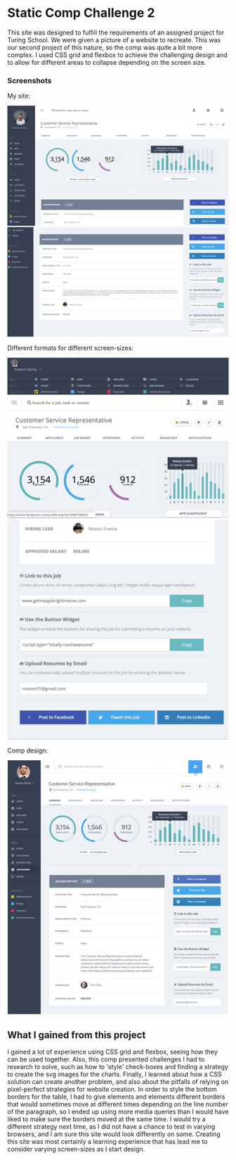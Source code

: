 # Static Comp Challenge 2
This site was designed to fulfill the requirements of an assigned project for Turing School. We were given a picture of a website to recreate. This was our second project of this nature, so the comp was quite a bit more complex. I used CSS grid and flexbox to achieve the challenging design and to allow for different areas to collapse depending on the screen size. 

### Screenshots
My site:

![static-comp-2](my-static-comp-2.png)
![static-comp-2](my-com-2-bot.png)

Different formats for different screen-sizes:

![static-comp-2](my-static-small.png)
![static-comp-2](my-static-small-bot.png)

Comp design:

![static-comp-2](static-comp-2.png)

## What I gained from this project
I gained a lot of experience using CSS grid and flexbox, seeing how they can be used together. Also, this comp presented challenges I had to research to solve, such as how to 'style' check-boxes and finding a strategy to create the svg images for the charts. Finally, I learned about how a CSS solution can create another problem, and also about the pitfalls of relying on pixel-perfect strategies for website creation. In order to style the bottom borders for the table, I had to give <th> elements and <td> elements different borders that would sometimes move at different times depending on the line number of the paragraph, so I ended up using more media queries than I would have liked to make sure the borders moved at the same time. I would try a different strategy next time, as I did not have a chance to test in varying browsers, and I am sure this site would look differently on some. Creating this site was most certainly a learning experience that has lead me to consider varying screen-sizes as I start design.
